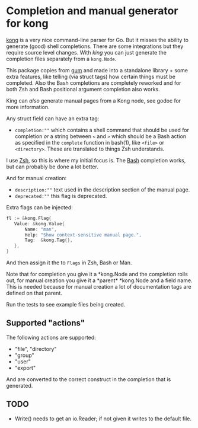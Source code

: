 # Completion and manual generator for kong

[kong](https://github.com/alecthomas/kong) is a very nice command-line parser for Go. But it misses the
ability to generate (good) shell completions. There are some integrations but they require source level
changes. With _king_ you can just generate the completion files separately from a `kong.Node`.

This package copies from [gum](https://github.com/charmbracelet/gum) and made into a standalone library +
some extra features, like telling (via struct tags) how certain things must be completed. Also the Bash
completions are completely reworked and for both Zsh and Bash positional argument completion also works.

King can _also_ generate manual pages from a Kong node, see godoc for more information.

Any struct field can have an extra tag:

- `completion:""` which contains a shell command that should be used for completion _or_ a string between
  `<` and `>` which should be a Bash action as specified in the `complete` function in bash(1), like `<file>`
  or `<directory>`. These are translated to things Zsh understands.

I use [Zsh](https://zsh.org), so this is where my initial focus is. The
[Bash](https://www.gnu.org/software/bash/) completion works, but can probably be done a lot better.

And for manual creation:

- `description:""` text used in the description section of the manual page.
- `deprecated:""` this flag is deprecated.

Extra flags can be injected:

```go
fl := &kong.Flag{
   Value: &kong.Value{
       Name: "man",
       Help: "Show context-sensitive manual page.",
       Tag:  &kong.Tag{},
   },
}
```

And then assign it the to `Flags` in Zsh, Bash or Man.

Note that for completion you give it a *kong.Node and the completion rolls out, for manual creation you give
it a *parent\* \*kong.Node and a field name. This is needed because for manual creation a lot of documentation
tags are defined on that parent.

Run the tests to see example files being created.

## Supported "actions"

The following actions are supported:

- "file", "directory"
- "group"
- "user"
- "export"

And are converted to the correct construct in the completion that is generated.

## TODO

- Write() needs to get an io.Reader; if not given it writes to the default file.

